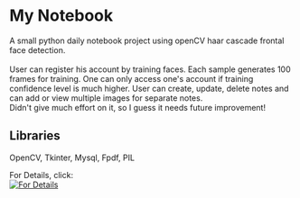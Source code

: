 # My Notebook
A small python daily notebook project using openCV haar cascade frontal face detection.<br><br>
User can register his account by training faces. Each sample generates 100 frames for training. One can only access one's account if training confidence level is much higher. User can create, update, delete notes and can add or view multiple images for separate notes.<br>
Didn't give much effort on it, so I guess it needs future improvement!

## Libraries
OpenCV, Tkinter, Mysql, Fpdf, PIL

For Details, click:<br>
[![For Details](https://img.youtube.com/vi/vZEq5Q-Ua-w/hqdefault.jpg)](https://youtu.be/vZEq5Q-Ua-w)
